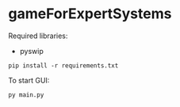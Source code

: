 # gameForExpertSystems

Required libraries:
- pyswip
```
pip install -r requirements.txt
```
To start GUI:
```
py main.py
```
